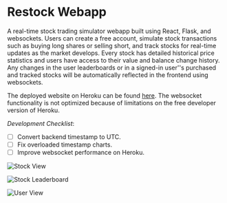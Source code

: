 # Restock Webapp

A real-time stock trading simulator webapp built using React, Flask, and websockets. Users can create a free account, simulate stock transactions such as buying long shares or selling short, and track stocks for real-time updates as the market develops. Every stock has detailed historical price statistics and users have access to their value and balance change history. Any changes in the user leaderboards or in a signed-in user''s purchased and tracked stocks will be automatically reflected in the frontend using websockets.

The deployed website on Heroku can be found [here](https://restock-app.herokuapp.com). The websocket functionality is not optimized because of limitations on the free developer version of Heroku.

*Development Checklist*:

- [ ] Convert backend timestamp to UTC.
- [ ] Fix overloaded timestamp charts.
- [ ] Improve websocket performance on Heroku.

![Stock View](https://imgur.com/AIIeAsh.png)

![Stock Leaderboard](https://imgur.com/BkhgQvO.png)

![User View](https://imgur.com/LrQqnbU.png)
